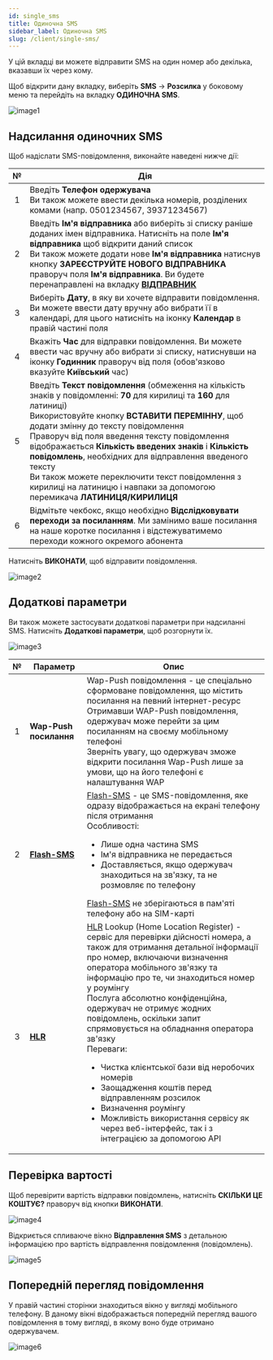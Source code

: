 ```yaml
---
id: single_sms
title: Одиночна SMS
sidebar_label: Одиночна SMS
slug: /client/single-sms/
---
```


У цій вкладці ви можете відправити SMS на один номер або декілька, вказавши їх через кому.

Щоб відкрити дану вкладку, виберіть **SMS** → **Розсилка** у боковому меню та перейдіть на вкладку **ОДИНОЧНА SMS**.

![image1](/img/uk/client_send_sms_single_sms/image1.png)

## Надсилання одиночних SMS

Щоб надіслати SMS-повідомлення, виконайте наведені нижче дії:

|  №  | Дія |
| :-: | --- |
| 1 | Введіть **Телефон одержувача** <br/> Ви також можете ввести декілька номерів, розділених комами (напр. 0501234567, 39371234567) |
| 2 | Введіть **Ім'я відправника** або виберіть зі списку раніше доданих імен відправника. Натисніть на поле **Ім'я відправника** щоб відкрити даний список <br/> Ви також можете додати нове **Ім'я відправника** натиснув кнопку **ЗАРЕЄСТРУЙТЕ НОВОГО ВІДПРАВНИКА** праворуч поля **Ім'я відправника**. Ви будете перенаправлені на вкладку [**ВІДПРАВНИК**](sender_id.md) |
| 3 | Виберіть **Дату**, в яку ви хочете відправити повідомлення. Ви можете ввести дату вручну або вибрати її в календарі, для цього натисніть на іконку **Календар** в правій частині поля |
| 4 | Вкажіть **Час** для відправки повідомлення. Ви можете ввести час вручну або вибрати зі списку, натиснувши на іконку **Годинник** праворуч від поля (обов'язково вказуйте **Київський** час) |
| 5 | Введіть **Текст повідомлення** (обмеження на кількість знаків у повідомленні: **70** для кирилиці та **160** для латиниці) <br/> Використовуйте кнопку **ВСТАВИТИ ПЕРЕМІННУ**, щоб додати змінну до тексту повідомлення <br/> Праворуч від поля введення тексту повідомлення відображається **Кількість введених знаків** і **Кількість повідомлень**, необхідних для відправлення введеного тексту <br/> Ви також можете переключити текст повідомлення з кирилиці на латиницю і навпаки за допомогою перемикача **ЛАТИНИЦЯ/КИРИЛИЦЯ** |
| 6 | Відмітьте чекбокс, якщо необхідно **Відслідковувати переходи за посиланням**. Ми замінимо ваше посилання на наше коротке посилання і відстежуватимемо переходи кожного окремого абонента |

Натисніть **ВИКОНАТИ**, щоб відправити повідомлення.

![image2](/img/uk/client_send_sms_single_sms/image2.png)

## Додаткові параметри

Ви також можете застосувати додаткові параметри при надсиланні SMS. Натисніть **Додаткові параметри**, щоб розгорнути їх.

![image3](/img/uk/client_send_sms_single_sms/image3.png)

|  №  | Параметр | Опис |
| :-: | -------- | ---- |
| 1 | **Wap-Push посилання** | Wap-Push повідомлення - це спеціально сформоване повідомлення, що містить посилання на певний інтернет-ресурс <br/> Отримавши WAP-Push повідомлення, одержувач може перейти за цим посиланням на своєму мобільному телефоні <br/> Зверніть увагу, що одержувач зможе відкрити посилання Wap-Push лише за умови, що на його телефоні є налаштування WAP |
| 2 | [**Flash-SMS**](../send_sms/voice_mailing.md) | [Flash-SMS](../send_sms/voice_mailing.md) - це SMS-повідомлення, яке одразу відображається на екрані телефону після отримання <br/> Особливості: <ul><li>Лише одна частина SMS</li><li>Ім'я відправника не передається</li><li>Доставляється, якщо одержувач знаходиться на зв'язку, та не розмовляє по телефону</li></ul> [Flash-SMS](../send_sms/voice_mailing.md) не зберігаються в пам'яті телефону або на SIM-карті |
| 3 | [**HLR**](../hlr/hlr.md) | [HLR](../hlr/hlr.md) Lookup (Home Location Register) - сервіс для перевірки дійсності номера, а також для отримання детальної інформації про номер, включаючи визначення оператора мобільного зв'язку та інформацію про те, чи знаходиться номер у роумінгу <br/> Послуга абсолютно конфіденційна, одержувач не отримує жодних повідомлень, оскільки запит спрямовується на обладнання оператора зв'язку <br/> Переваги: <ul><li>Чистка клієнтської бази від неробочих номерів</li><li>Заощадження коштів перед відправленням розсилок</li><li>Визначення роумінгу</li><li>Можливість використання сервісу як через веб-інтерфейс, так і з інтеграцією за допомогою API</li></ul> |

## Перевірка вартості

Щоб перевірити вартість відправки повідомлень, натисніть **СКІЛЬКИ ЦЕ КОШТУЄ?** праворуч від кнопки **ВИКОНАТИ**.

![image4](/img/uk/client_send_sms_single_sms/image4.png)

Відкриється спливаюче вікно **Відправлення SMS** з детальною інформацією про вартість відправлення повідомлення (повідомлень).

![image5](/img/uk/client_send_sms_single_sms/image5.png)

## Попередній перегляд повідомлення

У правій частині сторінки знаходиться вікно у вигляді мобільного телефону. В даному вікні відображається попередній перегляд вашого повідомлення в тому вигляді, в якому воно буде отримано одержувачем.

![image6](/img/uk/client_send_sms_single_sms/image6.png)
